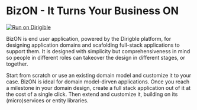 BizON - It Turns Your Business ON
=======
[![Run on Dirigible](https://img.shields.io/badge/run%20on-dirigible-yellow.svg)](http://dirigible.eclipse.org/services/web/registry/anonymous.html?git=https://github.com/dirigiblelabs/bizon.git)

BizON is end user application, powered by the Dirigble platform, for designing application domains and scafolding full-stack applications to support them.
It is designed with simplicity but comprehensiveness in mind so people in different roles can takeover the design in different stages, or together.

Start from scratch or use an existing domain model and customize it to your case. BizON is ideal for domain model-dirven applications. Once you reach a milestone in your domain design, create a full stack application out of it at the cost of a single click. Then extend and customize it, building on its (micro)services or entity libraries.
